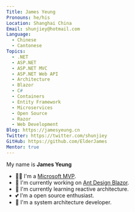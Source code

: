 ```yaml
---
Title: James Yeung
Pronouns: he/his
Location: Shanghai China
Email: shunjiey@hotmail.com
Language:
  - Chinese
  - Cantonese
Topics:
  - .NET
  - ASP.NET
  - ASP.NET MVC
  - ASP.NET Web API
  - Architecture
  - Blazor
  - C#
  - Containers
  - Entity Framework
  - Microservices
  - Open Source
  - Razor
  - Web Development
Blog: https://jamesyeung.cn
Twitter: https://twitter.com/shunjiey
GitHub: https://github.com/ElderJames
Mentor: true
---
```

My name is **James Yeung**

- 👨‍💻 I'm a [Microsoft MVP](https://mvp.microsoft.com/en-us/PublicProfile/5003987).
- 🔭 I'm currently working on [Ant Design Blazor](https://github.com/ant-design-blazor/ant-design-blazor).
- 🌱 I'm currently learning reactive architecture.
- 💕 I'm a open source enthusiast.
- 🖖 I'm a system architecture developer.
